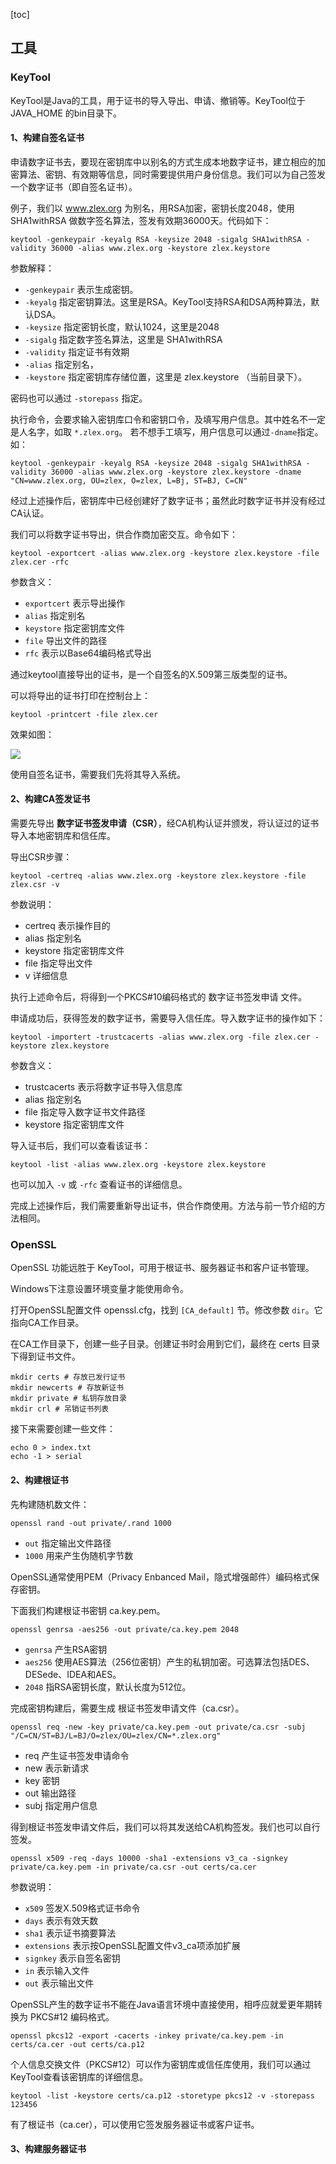 [toc]

## 工具

### KeyTool

KeyTool是Java的工具，用于证书的导入导出、申请、撤销等。KeyTool位于 JAVA_HOME 的bin目录下。

#### 1、构建自签名证书

申请数字证书去，要现在密钥库中以别名的方式生成本地数字证书，建立相应的加密算法、密钥、有效期等信息，同时需要提供用户身份信息。我们可以为自己签发一个数字证书（即自签名证书）。

例子，我们以 www.zlex.org 为别名，用RSA加密，密钥长度2048，使用 SHA1withRSA 做数字签名算法，签发有效期36000天。代码如下：

	keytool -genkeypair -keyalg RSA -keysize 2048 -sigalg SHA1withRSA -validity 36000 -alias www.zlex.org -keystore zlex.keystore

参数解释：

- `-genkeypair` 表示生成密钥。
- `-keyalg` 指定密钥算法。这里是RSA。KeyTool支持RSA和DSA两种算法，默认DSA。
- `-keysize` 指定密钥长度，默认1024，这里是2048
- `-sigalg` 指定数字签名算法，这里是 SHA1withRSA
- `-validity` 指定证书有效期
- `-alias` 指定别名，
- `-keystore` 指定密钥库存储位置，这里是 zlex.keystore （当前目录下）。

密码也可以通过 `-storepass` 指定。

执行命令，会要求输入密钥库口令和密钥口令，及填写用户信息。其中姓名不一定是人名字，如取 `*.zlex.org`。
若不想手工填写，用户信息可以通过`-dname`指定。如：

	keytool -genkeypair -keyalg RSA -keysize 2048 -sigalg SHA1withRSA -validity 36000 -alias www.zlex.org -keystore zlex.keystore -dname "CN=www.zlex.org, OU=zlex, O=zlex, L=Bj, ST=BJ, C=CN"

经过上述操作后，密钥库中已经创建好了数字证书；虽然此时数字证书并没有经过CA认证。

我们可以将数字证书导出，供合作商加密交互。命令如下：

	keytool -exportcert -alias www.zlex.org -keystore zlex.keystore -file zlex.cer -rfc

参数含义：

- `exportcert` 表示导出操作
- `alias` 指定别名
- `keystore` 指定密钥库文件
- `file` 导出文件的路径
- `rfc` 表示以Base64编码格式导出

通过keytool直接导出的证书，是一个自签名的X.509第三版类型的证书。

可以将导出的证书打印在控制台上：

	keytool -printcert -file zlex.cer

效果如图：

![](img/printcert.png)

使用自签名证书，需要我们先将其导入系统。

#### 2、构建CA签发证书

需要先导出 **数字证书签发申请（CSR）**，经CA机构认证并颁发，将认证过的证书导入本地密钥库和信任库。

导出CSR步骤：

	keytool -certreq -alias www.zlex.org -keystore zlex.keystore -file zlex.csr -v

参数说明：

- certreq 表示操作目的
- alias 指定别名
- keystore 指定密钥库文件
- file 指定导出文件
- v 详细信息

执行上述命令后，将得到一个PKCS#10编码格式的 数字证书签发申请 文件。

申请成功后，获得签发的数字证书，需要导入信任库。导入数字证书的操作如下：

	keytool -importert -trustcacerts -alias www.zlex.org -file zlex.cer -keystore zlex.keystore

参数含义：

- trustcacerts 表示将数字证书导入信息库
- alias 指定别名
- file 指定导入数字证书文件路径
- keystore 指定密钥库文件

导入证书后，我们可以查看该证书：

	keytool -list -alias www.zlex.org -keystore zlex.keystore

也可以加入 `-v` 或 `-rfc` 查看证书的详细信息。

完成上述操作后，我们需要重新导出证书，供合作商使用。方法与前一节介绍的方法相同。

### OpenSSL

OpenSSL 功能远胜于 KeyTool，可用于根证书、服务器证书和客户证书管理。

Windows下注意设置环境变量才能使用命令。

打开OpenSSL配置文件 openssl.cfg，找到 `[CA_default]` 节。修改参数 `dir`。它指向CA工作目录。

在CA工作目录下，创建一些子目录。创建证书时会用到它们，最终在 certs 目录下得到证书文件。

	mkdir certs # 存放已发行证书
    mkdir newcerts # 存放新证书
    mkdir private # 私钥存放目录
    mkdir crl # 吊销证书列表

接下来需要创建一些文件：

	echo 0 > index.txt
    echo -1 > serial

#### 2、构建根证书

先构建随机数文件：

	openssl rand -out private/.rand 1000

- `out` 指定输出文件路径
- `1000` 用来产生伪随机字节数

OpenSSL通常使用PEM（Privacy Enbanced Mail，隐式增强邮件）编码格式保存密钥。

下面我们构建根证书密钥 ca.key.pem。

	openssl genrsa -aes256 -out private/ca.key.pem 2048

- `genrsa` 产生RSA密钥
- `aes256` 使用AES算法（256位密钥）产生的私钥加密。可选算法包括DES、DESede、IDEA和AES。
- `2048` 指RSA密钥长度，默认长度为512位。

完成密钥构建后，需要生成 根证书签发申请文件（ca.csr）。

	openssl req -new -key private/ca.key.pem -out private/ca.csr -subj "/C=CN/ST=BJ/L=BJ/O=zlex/OU=zlex/CN=*.zlex.org"

- req 产生证书签发申请命令
- new 表示新请求
- key 密钥
- out 输出路径
- subj 指定用户信息

得到根证书签发申请文件后，我们可以将其发送给CA机构签发。我们也可以自行签发。

	openssl x509 -req -days 10000 -sha1 -extensions v3_ca -signkey private/ca.key.pem -in private/ca.csr -out certs/ca.cer

参数说明：

- `x509` 签发X.509格式证书命令
- `days` 表示有效天数
- `sha1` 表示证书摘要算法
- `extensions` 表示按OpenSSL配置文件v3_ca项添加扩展
- `signkey` 表示自签名密钥
- `in` 表示输入文件
- `out` 表示输出文件

OpenSSL产生的数字证书不能在Java语言环境中直接使用，相呼应就爱更年期转换为 PKCS#12 编码格式。

	openssl pkcs12 -export -cacerts -inkey private/ca.key.pem -in certs/ca.cer -out certs/ca.p12

个人信息交换文件（PKCS#12）可以作为密钥库或信任库使用，我们可以通过KeyTool查看该密钥库的详细信息。

	keytool -list -keystore certs/ca.p12 -storetype pkcs12 -v -storepass 123456

有了根证书（ca.cer），可以使用它签发服务器证书或客户证书。

#### 3、构建服务器证书






















